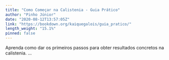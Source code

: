 ```yaml
---
title: "Como Começar na Calistenia - Guia Prático"
author: "Pinho Júnior"
date: "2020-08-12T13:57:05Z"
link: "https://bookdown.org/kaiquegalois/guia_pratico/"
length_weight: "15.1%"
pinned: false
---
```


Aprenda como dar os primeiros passos para obter resultados concretos na calistenia. ...
